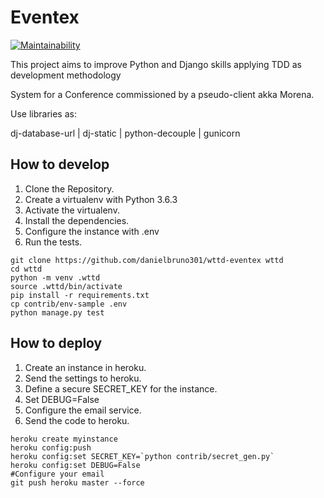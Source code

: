 # Eventex

[![Maintainability](https://api.codeclimate.com/v1/badges/4996c69271b349e4a682/maintainability)](https://codeclimate.com/github/danielbruno301/wttd-eventex/maintainability)

This project aims to improve Python and Django skills applying TDD as development methodology

System for a Conference commissioned by a pseudo-client akka Morena.

Use libraries as:

dj-database-url | dj-static | python-decouple | gunicorn 


## How to develop

1. Clone the Repository.
2. Create a virtualenv with Python 3.6.3
3. Activate the virtualenv.
4. Install the dependencies.
5. Configure the instance with .env
6. Run the tests.

```console
git clone https://github.com/danielbruno301/wttd-eventex wttd
cd wttd
python -m venv .wttd
source .wttd/bin/activate
pip install -r requirements.txt
cp contrib/env-sample .env
python manage.py test
```

## How to deploy

1. Create an instance in heroku.
2. Send the settings to heroku.
3. Define a secure SECRET_KEY for the instance.
4. Set DEBUG=False
5. Configure the email service.
6. Send the code to heroku.

```console
heroku create myinstance
heroku config:push
heroku config:set SECRET_KEY=`python contrib/secret_gen.py`
heroku config:set DEBUG=False
#Configure your email
git push heroku master --force
```
